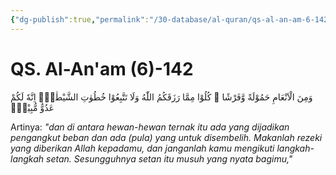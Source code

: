 ```yaml
---
{"dg-publish":true,"permalink":"/30-database/al-quran/qs-al-an-am-6-142/"}
---
```



# QS. Al-An'am (6)-142
وَمِنَ الْاَنْعَامِ حَمُوْلَةً وَّفَرْشًا ۗ كُلُوْا مِمَّا رَزَقَكُمُ اللّٰهُ وَلَا تَتَّبِعُوْا خُطُوٰتِ الشَّيْطٰنِۗ اِنَّهٗ لَكُمْ عَدُوٌّ مُّبِيْنٌۙ

Artinya: *"dan di antara hewan-hewan ternak itu ada yang dijadikan pengangkut beban dan ada (pula) yang untuk disembelih. Makanlah rezeki yang diberikan Allah kepadamu, dan janganlah kamu mengikuti langkah-langkah setan. Sesungguhnya setan itu musuh yang nyata bagimu,"*
